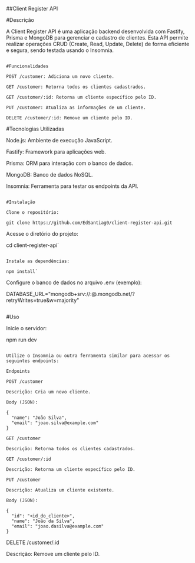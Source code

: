 ##Client Register API

#Descrição

A Client Register API é uma aplicação backend desenvolvida com Fastify, Prisma e MongoDB para gerenciar o cadastro de clientes. Esta API permite realizar operações CRUD (Create, Read, Update, Delete) de forma eficiente e segura, sendo testada usando o Insomnia.

```

#Funcionalidades

POST /customer: Adiciona um novo cliente.

GET /customer: Retorna todos os clientes cadastrados.

GET /customer/:id: Retorna um cliente específico pelo ID.

PUT /customer: Atualiza as informações de um cliente.

DELETE /customer/:id: Remove um cliente pelo ID.

```

#Tecnologias Utilizadas

Node.js: Ambiente de execução JavaScript.

Fastify: Framework para aplicações web.

Prisma: ORM para interação com o banco de dados.

MongoDB: Banco de dados NoSQL.

Insomnia: Ferramenta para testar os endpoints da API.

```

#Instalação

Clone o repositório:

git clone https://github.com/EdSantiag0/client-register-api.git
```

Acesse o diretório do projeto:

cd client-register-api`

```

Instale as dependências:

npm install`
```

Configure o banco de dados no arquivo .env (exemplo):

DATABASE_URL="mongodb+srv://<usuario>:<senha>@<cluster>.mongodb.net/<database>?retryWrites=true&w=majority"

```

```

#Uso

Inicie o servidor:

npm run dev

```

Utilize o Insomnia ou outra ferramenta similar para acessar os seguintes endpoints:

Endpoints

POST /customer

Descrição: Cria um novo cliente.

Body (JSON):

{
  "name": "João Silva",
  "email": "joao.silva@example.com"
}

GET /customer

Descrição: Retorna todos os clientes cadastrados.

GET /customer/:id

Descrição: Retorna um cliente específico pelo ID.

PUT /customer

Descrição: Atualiza um cliente existente.

Body (JSON):

{
  "id": "<id_do_cliente>",
  "name": "João da Silva",
  "email": "joao.dasilva@example.com"
}
```

DELETE /customer/:id

Descrição: Remove um cliente pelo ID.

